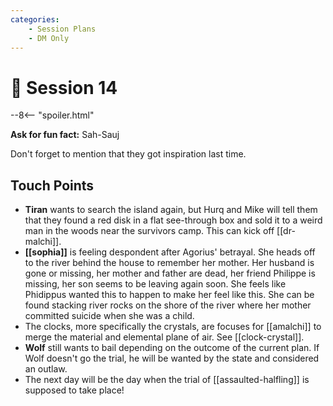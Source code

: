 ```yaml
---
categories:
    - Session Plans
    - DM Only
---
```


# 🔐 Session 14

--8<-- "spoiler.html"

**Ask for fun fact:** Sah-Sauj

Don't forget to mention that they got inspiration last time.

## Touch Points

- **Tiran** wants to search the island again, but Hurq and Mike will tell them that they found a red disk in a flat see-through box and sold it to a weird man in the woods near the survivors camp. This can kick off [[dr-malchi]].
- **[[sophia]]** is feeling despondent after Agorius' betrayal. She heads off to the river behind the house to remember her mother. Her husband is gone or missing, her mother and father are dead, her friend Philippe is missing, her son seems to be leaving again soon. She feels like Phidippus wanted this to happen to make her feel like this. She can be found stacking river rocks on the shore of the river where her mother committed suicide when she was a child.
- The clocks, more specifically the crystals, are focuses for [[amalchi]] to merge the material and elemental plane of air. See [[clock-crystal]].
- **Wolf** still wants to bail depending on the outcome of the current plan. If Wolf doesn't go the trial, he will be wanted by the state and considered an outlaw.
- The next day will be the day when the trial of [[assaulted-halfling]] is supposed to take place!
